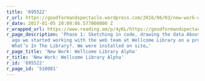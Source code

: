 ```yaml
---
title: '695522'
r_url: https://goodformandspectacle.wordpress.com/2016/06/03/new-work-wellcome-library-alpha/
r_date: 2017-01-05 20:09:06.577000000 Z
r_wrapped_url: https://www.reading.am/p/4yKL/https://goodformandspectacle.wordpress.com/2016/06/03/new-work-wellcome-library-alpha/
r_page_description: 'Phase 1: Sketching in code, drawing the data About 11 months
  ago we started working with the web team at Wellcome Library on a project called
  What’s In The Library?. We were installed on site…'
r_page_title: 'New Work: Wellcome Library Alpha'
r_title: 'New Work: Wellcome Library Alpha'
r_id: '695522'
r_page_id: '510081'
---
```


